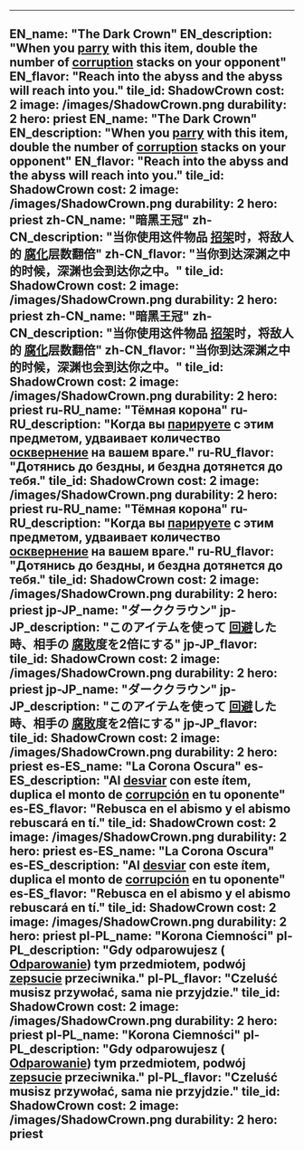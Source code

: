 ---

EN_name: "The Dark Crown"
EN_description: "When you  <u>parry</u> with this item, double the number of  <u>corruption</u> stacks on your opponent"
EN_flavor: "Reach into the abyss and the abyss will reach into you."
tile_id: ShadowCrown
cost: 2
image: /images/ShadowCrown.png
durability: 2
hero: priest
EN_name: "The Dark Crown"
EN_description: "When you  <u>parry</u> with this item, double the number of  <u>corruption</u> stacks on your opponent"
EN_flavor: "Reach into the abyss and the abyss will reach into you."
tile_id: ShadowCrown
cost: 2
image: /images/ShadowCrown.png
durability: 2
hero: priest
zh-CN_name: "暗黑王冠"
zh-CN_description: "当你使用这件物品 <u>招架</u>时，将敌人的 <u>腐化</u>层数翻倍"
zh-CN_flavor: "当你到达深渊之中的时候，深渊也会到达你之中。"
tile_id: ShadowCrown
cost: 2
image: /images/ShadowCrown.png
durability: 2
hero: priest
zh-CN_name: "暗黑王冠"
zh-CN_description: "当你使用这件物品 <u>招架</u>时，将敌人的 <u>腐化</u>层数翻倍"
zh-CN_flavor: "当你到达深渊之中的时候，深渊也会到达你之中。"
tile_id: ShadowCrown
cost: 2
image: /images/ShadowCrown.png
durability: 2
hero: priest
ru-RU_name: "Тёмная корона"
ru-RU_description: "Когда вы  <u>парируете</u> с этим предметом, удваивает количество  <u>осквернение</u> на вашем враге."
ru-RU_flavor: "Дотянись до бездны, и бездна дотянется до тебя."
tile_id: ShadowCrown
cost: 2
image: /images/ShadowCrown.png
durability: 2
hero: priest
ru-RU_name: "Тёмная корона"
ru-RU_description: "Когда вы  <u>парируете</u> с этим предметом, удваивает количество  <u>осквернение</u> на вашем враге."
ru-RU_flavor: "Дотянись до бездны, и бездна дотянется до тебя."
tile_id: ShadowCrown
cost: 2
image: /images/ShadowCrown.png
durability: 2
hero: priest
jp-JP_name: "ダーククラウン"
jp-JP_description: "このアイテムを使って <u>回避</u>した時、相手の <u>腐敗</u>度を2倍にする"
jp-JP_flavor: 
tile_id: ShadowCrown
cost: 2
image: /images/ShadowCrown.png
durability: 2
hero: priest
jp-JP_name: "ダーククラウン"
jp-JP_description: "このアイテムを使って <u>回避</u>した時、相手の <u>腐敗</u>度を2倍にする"
jp-JP_flavor: 
tile_id: ShadowCrown
cost: 2
image: /images/ShadowCrown.png
durability: 2
hero: priest
es-ES_name: "La Corona Oscura"
es-ES_description: "Al  <u>desviar</u> con este ítem, duplica el monto de  <u>corrupción</u> en tu oponente"
es-ES_flavor: "Rebusca en el abismo y el abismo rebuscará en tí."
tile_id: ShadowCrown
cost: 2
image: /images/ShadowCrown.png
durability: 2
hero: priest
es-ES_name: "La Corona Oscura"
es-ES_description: "Al  <u>desviar</u> con este ítem, duplica el monto de  <u>corrupción</u> en tu oponente"
es-ES_flavor: "Rebusca en el abismo y el abismo rebuscará en tí."
tile_id: ShadowCrown
cost: 2
image: /images/ShadowCrown.png
durability: 2
hero: priest
pl-PL_name: "Korona Ciemności"
pl-PL_description: "Gdy odparowujesz ( <u>Odparowanie</u>) tym przedmiotem, podwój  <u>zepsucie</u> przeciwnika."
pl-PL_flavor: "Czeluść musisz przywołać, sama nie przyjdzie."
tile_id: ShadowCrown
cost: 2
image: /images/ShadowCrown.png
durability: 2
hero: priest
pl-PL_name: "Korona Ciemności"
pl-PL_description: "Gdy odparowujesz ( <u>Odparowanie</u>) tym przedmiotem, podwój  <u>zepsucie</u> przeciwnika."
pl-PL_flavor: "Czeluść musisz przywołać, sama nie przyjdzie."
tile_id: ShadowCrown
cost: 2
image: /images/ShadowCrown.png
durability: 2
hero: priest
---